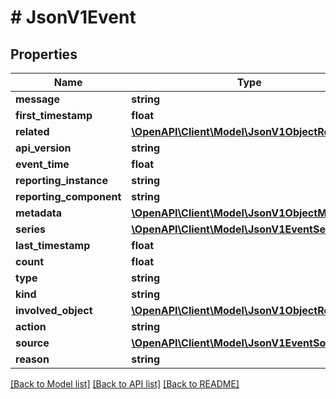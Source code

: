 # # JsonV1Event

## Properties

Name | Type | Description | Notes
------------ | ------------- | ------------- | -------------
**message** | **string** |  | [optional]
**first_timestamp** | **float** |  | [optional]
**related** | [**\OpenAPI\Client\Model\JsonV1ObjectReference**](JsonV1ObjectReference.md) |  | [optional]
**api_version** | **string** |  | [optional]
**event_time** | **float** |  | [optional]
**reporting_instance** | **string** |  | [optional]
**reporting_component** | **string** |  | [optional]
**metadata** | [**\OpenAPI\Client\Model\JsonV1ObjectMeta**](JsonV1ObjectMeta.md) |  | [optional]
**series** | [**\OpenAPI\Client\Model\JsonV1EventSeries**](JsonV1EventSeries.md) |  | [optional]
**last_timestamp** | **float** |  | [optional]
**count** | **float** |  | [optional]
**type** | **string** |  | [optional]
**kind** | **string** |  | [optional]
**involved_object** | [**\OpenAPI\Client\Model\JsonV1ObjectReference**](JsonV1ObjectReference.md) |  | [optional]
**action** | **string** |  | [optional]
**source** | [**\OpenAPI\Client\Model\JsonV1EventSource**](JsonV1EventSource.md) |  | [optional]
**reason** | **string** |  | [optional]

[[Back to Model list]](../../README.md#models) [[Back to API list]](../../README.md#endpoints) [[Back to README]](../../README.md)
